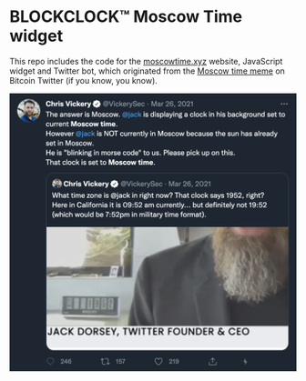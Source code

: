 # BLOCKCLOCK™ Moscow Time widget

This repo includes the code for the [moscowtime.xyz](https://moscowtime.xyz) website, JavaScript widget and Twitter bot, which originated from the [Moscow time meme](https://twitter.com/VickerySec/status/1375130578660433924) on Bitcoin Twitter (if you know, you know).

![Moscow time Twitter meme](static/moscow_time_twitter.png)
